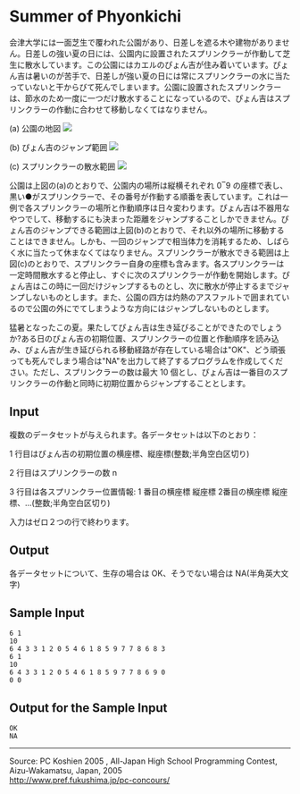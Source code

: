 # Summer of Phyonkichi

会津大学には一面芝生で覆われた公園があり、日差しを遮る木や建物がありません。日差しの強い夏の日には、公園内に設置されたスプリンクラーが作動して芝生に散水しています。この公園にはカエルのぴょん吉が住み着いています。ぴょん吉は暑いのが苦手で、日差しが強い夏の日には常にスプリンクラーの水に当たっていないと干からびて死んでしまいます。公園に設置されたスプリンクラーは、節水のため一度に一つだけ散水することになっているので、ぴょん吉はスプリンクラーの作動に合わせて移動しなくてはなりません。

(a) 公園の地図
![][1]

(b) ぴょん吉のジャンプ範囲
![][2]

(c) スプリンクラーの散水範囲
![][3]

公園は上図の(a)のとおりで、公園内の場所は縦横それぞれ 0‾9 の座標で表し、黒い●がスプリンクラーで、その番号が作動する順番を表しています。これは一例で各スプリンクラーの場所と作動順序は日々変わります。ぴょん吉は不器用なやつでして、移動するにも決まった距離をジャンプすることしかできません。ぴょん吉のジャンプできる範囲は上図(b)のとおりで、それ以外の場所に移動することはできません。しかも、一回のジャンプで相当体力を消耗するため、しばらく水に当たって休まなくてはなりません。スプリンクラーが散水できる範囲は上図(c)のとおりで、スプリンクラー自身の座標も含みます。各スプリンクラーは一定時間散水すると停止し、すぐに次のスプリンクラーが作動を開始します。ぴょん吉はこの時に一回だけジャンプするものとし、次に散水が停止するまでジャンプしないものとします。また、公園の四方は灼熱のアスファルトで囲まれているので公園の外にでてしまうような方向にはジャンプしないものとします。

猛暑となったこの夏。果たしてぴょん吉は生き延びることができたのでしょうか?ある日のぴょん吉の初期位置、スプリンクラーの位置と作動順序を読み込み、ぴょん吉が生き延びられる移動経路が存在している場合は"OK"、どう頑張っても死んでしまう場合は"NA"を出力して終了するプログラムを作成してください。ただし、スプリンクラーの数は最大 10 個とし、ぴょん吉は一番目のスプリンクラーの作動と同時に初期位置からジャンプすることとします。

## Input

複数のデータセットが与えられます。各データセットは以下のとおり：

1 行目はぴょん吉の初期位置の横座標、縦座標(整数;半角空白区切り)

2 行目はスプリンクラーの数 n

3 行目は各スプリンクラー位置情報: 1 番目の横座標 縦座標 2番目の横座標 縦座標、...(整数;半角空白区切り)

入力はゼロ２つの行で終わります。

## Output

各データセットについて、生存の場合は OK、そうでない場合は NA(半角英大文字)

## Sample Input

    6 1
    10
    6 4 3 3 1 2 0 5 4 6 1 8 5 9 7 7 8 6 8 3
    6 1
    10
    6 4 3 3 1 2 0 5 4 6 1 8 5 9 7 7 8 6 9 0
    0 0

## Output for the Sample Input

    OK
    NA

* * *

Source: PC Koshien 2005 , All-Japan High School Programming Contest, Aizu-Wakamatsu, Japan, 2005   
<http://www.pref.fukushima.jp/pc-concours/>

[1]: IMAGE1/phyonkichi1.gif
[2]: IMAGE1/phyonkichi2.gif
[3]: IMAGE1/phyonkichi3.gif
